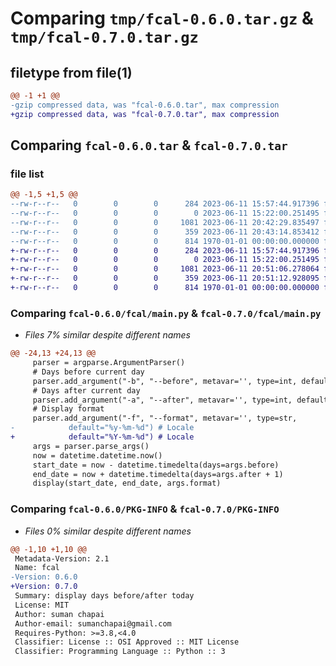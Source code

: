 # Comparing `tmp/fcal-0.6.0.tar.gz` & `tmp/fcal-0.7.0.tar.gz`

## filetype from file(1)

```diff
@@ -1 +1 @@
-gzip compressed data, was "fcal-0.6.0.tar", max compression
+gzip compressed data, was "fcal-0.7.0.tar", max compression
```

## Comparing `fcal-0.6.0.tar` & `fcal-0.7.0.tar`

### file list

```diff
@@ -1,5 +1,5 @@
--rw-r--r--   0        0        0      284 2023-06-11 15:57:44.917396 fcal-0.6.0/README.md
--rw-r--r--   0        0        0        0 2023-06-11 15:22:00.251495 fcal-0.6.0/fcal/__init__.py
--rw-r--r--   0        0        0     1081 2023-06-11 20:42:29.835497 fcal-0.6.0/fcal/main.py
--rw-r--r--   0        0        0      359 2023-06-11 20:43:14.853412 fcal-0.6.0/pyproject.toml
--rw-r--r--   0        0        0      814 1970-01-01 00:00:00.000000 fcal-0.6.0/PKG-INFO
+-rw-r--r--   0        0        0      284 2023-06-11 15:57:44.917396 fcal-0.7.0/README.md
+-rw-r--r--   0        0        0        0 2023-06-11 15:22:00.251495 fcal-0.7.0/fcal/__init__.py
+-rw-r--r--   0        0        0     1081 2023-06-11 20:51:06.278064 fcal-0.7.0/fcal/main.py
+-rw-r--r--   0        0        0      359 2023-06-11 20:51:12.928095 fcal-0.7.0/pyproject.toml
+-rw-r--r--   0        0        0      814 1970-01-01 00:00:00.000000 fcal-0.7.0/PKG-INFO
```

### Comparing `fcal-0.6.0/fcal/main.py` & `fcal-0.7.0/fcal/main.py`

 * *Files 7% similar despite different names*

```diff
@@ -24,13 +24,13 @@
     parser = argparse.ArgumentParser()
     # Days before current day
     parser.add_argument("-b", "--before", metavar='', type=int, default=0)
     # Days after current day
     parser.add_argument("-a", "--after", metavar='', type=int, default=0)
     # Display format
     parser.add_argument("-f", "--format", metavar='', type=str,
-            default="%y-%m-%d") # Locale
+            default="%Y-%m-%d") # Locale
     args = parser.parse_args()
     now = datetime.datetime.now()
     start_date = now - datetime.timedelta(days=args.before)
     end_date = now + datetime.timedelta(days=args.after + 1)
     display(start_date, end_date, args.format)
```

### Comparing `fcal-0.6.0/PKG-INFO` & `fcal-0.7.0/PKG-INFO`

 * *Files 0% similar despite different names*

```diff
@@ -1,10 +1,10 @@
 Metadata-Version: 2.1
 Name: fcal
-Version: 0.6.0
+Version: 0.7.0
 Summary: display days before/after today
 License: MIT
 Author: suman chapai
 Author-email: sumanchapai@gmail.com
 Requires-Python: >=3.8,<4.0
 Classifier: License :: OSI Approved :: MIT License
 Classifier: Programming Language :: Python :: 3
```

